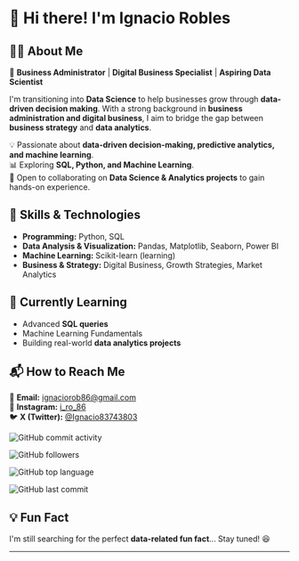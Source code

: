 # 👋 Hi there! I'm Ignacio Robles  

## 🧑‍💻 About Me  
🎯 **Business Administrator** | **Digital Business Specialist** | **Aspiring Data Scientist**  

I'm transitioning into **Data Science** to help businesses grow through **data-driven decision making**. With a strong background in **business administration and digital business**, I aim to bridge the gap between **business strategy** and **data analytics**.  

💡 Passionate about **data-driven decision-making, predictive analytics, and machine learning**.  
📊 Exploring **SQL, Python, and Machine Learning**.  
🚀 Open to collaborating on **Data Science & Analytics projects** to gain hands-on experience.  

## 🔨 Skills & Technologies  
- **Programming:** Python, SQL  
- **Data Analysis & Visualization:** Pandas, Matplotlib, Seaborn, Power BI  
- **Machine Learning:** Scikit-learn (learning)  
- **Business & Strategy:** Digital Business, Growth Strategies, Market Analytics  

## 🌱 Currently Learning  
- Advanced **SQL queries**  
- Machine Learning Fundamentals  
- Building real-world **data analytics projects**  

## 📬 How to Reach Me  
📧 **Email:** ignaciorob86@gmail.com  
📸 **Instagram:** [i_ro_86](https://www.instagram.com/i_ro_86/)  
🐦 **X (Twitter):** [@Ignacio83743803](https://twitter.com/Ignacio83743803)  

![GitHub commit activity](https://img.shields.io/github/commit-activity/m/NachoRob/NachoRob)

![GitHub followers](https://img.shields.io/github/followers/NachoRob?style=social)

![GitHub top language](https://img.shields.io/github/languages/top/NachoRob/NachoRob)

![GitHub last commit](https://img.shields.io/github/last-commit/NachoRob/Proyecto-curso-DS)

## 💡 Fun Fact  
I'm still searching for the perfect **data-related fun fact**... Stay tuned! 😆  

---

<!---
NachoRob/NachoRob is a ✨ special ✨ repository because its `README.md` (this file) appears on your GitHub profile.
You can click the Preview link to take a look at your changes.
--->  